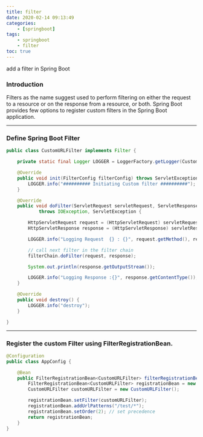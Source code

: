 ```yaml
---
title: filter
date: 2020-02-14 09:13:49
categories:
    - [springboot]
tags:
    - springboot
    - filter
toc: true
---
```


add a filter in Spring Boot

<!-- more -->

### Introduction

Filters as the name suggest used to perform filtering on either the request to a resource or on the response from a resource, or both. Spring Boot provides few options to register custom filters in the Spring Boot application.


---

### Define Spring Boot Filter

```java
public class CustomURLFilter implements Filter {

    private static final Logger LOGGER = LoggerFactory.getLogger(CustomURLFilter.class);

    @Override
    public void init(FilterConfig filterConfig) throws ServletException {
        LOGGER.info("########## Initiating Custom filter ##########");
    }

    @Override
    public void doFilter(ServletRequest servletRequest, ServletResponse servletResponse, FilterChain filterChain)
            throws IOException, ServletException {

        HttpServletRequest request = (HttpServletRequest) servletRequest;
        HttpServletResponse response = (HttpServletResponse) servletResponse;

        LOGGER.info("Logging Request  {} : {}", request.getMethod(), request.getRequestURI());

        // call next filter in the filter chain
        filterChain.doFilter(request, response);

        System.out.println(response.getOutputStream());

        LOGGER.info("Logging Response :{}", response.getContentType());
    }

    @Override
    public void destroy() {
        LOGGER.info("destroy");
    }

}
```

---

### Register the custom Filter using FilterRegistrationBean.

```java
@Configuration
public class AppConfig {

    @Bean
    public FilterRegistrationBean<CustomURLFilter> filterRegistrationBean() {
        FilterRegistrationBean<CustomURLFilter> registrationBean = new FilterRegistrationBean();
        CustomURLFilter customURLFilter = new CustomURLFilter();

        registrationBean.setFilter(customURLFilter);
        registrationBean.addUrlPatterns("/test/*");
        registrationBean.setOrder(2); // set precedence
        return registrationBean;
    }
}
```